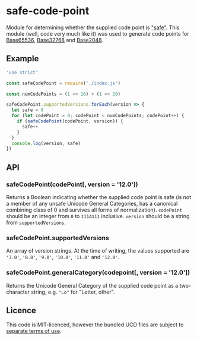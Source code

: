 # safe-code-point

Module for determining whether the supplied code point is ["safe"](https://qntm.org/safe). This module (well, code very much like it) was used to generate code points for [Base65536](https://github.com/qntm/base65536), [Base32768](https://github.com/qntm/base32768) and [Base2048](https://github.com/qntm/base2048).

## Example

```js
'use strict'

const safeCodePoint = require('./index.js')

const numCodePoints = (1 << 16) + (1 << 20)

safeCodePoint.supportedVersions.forEach(version => {
  let safe = 0
  for (let codePoint = 0; codePoint < numCodePoints; codePoint++) {
    if (safeCodePoint(codePoint, version)) {
      safe++
    }
  }
  console.log(version, safe)
})
```

## API

### safeCodePoint(codePoint[, version = '12.0'])

Returns a Boolean indicating whether the supplied code point is safe (is not a member of any unsafe Unicode General Categories, has a canonical combining class of 0 and survives all forms of normalization). `codePoint` should be an integer from `0` to `1114111` inclusive. `version` should be a string from `supportedVersions`.

### safeCodePoint.supportedVersions

An array of version strings. At the time of writing, the values supported are `'7.0'`, `'8.0'`, `'9.0'`, `'10.0'`, `'11.0'` and `'12.0'`.

### safeCodePoint.generalCategory(codepoint[, version = '12.0'])

Returns the Unicode General Category of the supplied code point as a two-character string, e.g. `"Lo"` for "Letter, other".

## Licence

This code is MIT-licenced, however the bundled UCD files are subject to [separate terms of use](http://www.unicode.org/copyright.html).
